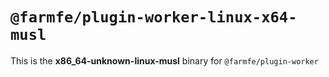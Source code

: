 # `@farmfe/plugin-worker-linux-x64-musl`

This is the **x86_64-unknown-linux-musl** binary for `@farmfe/plugin-worker`
